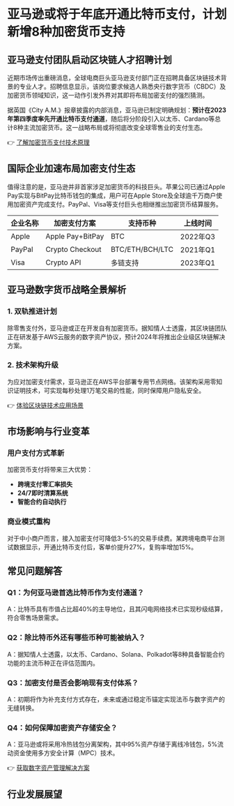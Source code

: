 # 亚马逊或将于年底开通比特币支付，计划新增8种加密货币支持

## 亚马逊支付团队启动区块链人才招聘计划

近期市场传出重磅消息，全球电商巨头亚马逊支付部门正在招聘具备区块链技术背景的专业人才。招聘信息显示，该岗位要求候选人熟悉央行数字货币（CBDC）及加密货币领域知识，这一动作引发外界对其即将布局加密支付的强烈猜测。

据英国《City A.M.》报章披露的内部消息，亚马逊已制定明确规划：**预计在2023年第四季度率先开通比特币支付通道**，随后将分阶段引入以太币、Cardano等总计8种主流加密货币。这一战略布局或将彻底改变全球零售业的支付生态。

👉 [了解加密货币支付技术原理](https://bit.ly/okx_welcome)

## 国际企业加速布局加密支付生态

值得注意的是，亚马逊并非首家涉足加密货币的科技巨头。苹果公司已通过Apple Pay实现与BitPay比特币钱包的集成，用户可在Apple Store及全球逾千万商户使用加密资产完成支付。PayPal、Visa等支付巨头也相继推出加密货币结算服务。

| 企业名称 | 加密支付方案 | 支持币种 | 上线时间 |
|---------|-------------|---------|---------|
| Apple | Apple Pay+BitPay | BTC | 2022年Q3 |
| PayPal | Crypto Checkout | BTC/ETH/BCH/LTC | 2021年Q1 |
| Visa | Crypto API | 多链支持 | 2023年Q1 |

## 亚马逊数字货币战略全景解析

### 1. 双轨推进计划
除零售支付外，亚马逊或正在开发自有加密货币。据知情人士透露，其区块链团队正在研发基于AWS云服务的数字资产协议，预计2024年将推出企业级区块链解决方案。

### 2. 技术架构升级
为应对加密支付需求，亚马逊正在AWS平台部署专用节点网络。该架构采用零知识证明技术，可实现每秒处理1万笔交易的性能，同时保障用户隐私安全。

👉 [体验区块链技术应用场景](https://bit.ly/okx_welcome)

## 市场影响与行业变革

### 用户支付方式革新
加密货币支付将带来三大优势：
- **跨境支付零汇率损失**
- **24/7即时清算系统**
- **智能合约自动执行**

### 商业模式重构
对于中小商户而言，接入加密支付可降低3-5%的交易手续费。某跨境电商平台测试数据显示，开通比特币支付后，客单价提升27%，复购率增加15%。

## 常见问题解答

### Q1：为何亚马逊首选比特币作为支付通道？
A：比特币具有市值占比超40%的主导地位，且其闪电网络技术已实现秒级结算，符合零售场景需求。

### Q2：除比特币外还有哪些币种可能被纳入？
A：据知情人士透露，以太币、Cardano、Solana、Polkadot等8种具备智能合约功能的主流币种正在评估范围内。

### Q3：加密支付是否会影响现有支付体系？
A：初期将作为补充支付方式存在，未来或通过稳定币锚定实现法币与数字资产的无缝转换。

### Q4：如何保障加密资产存储安全？
A：亚马逊或将采用冷热钱包分离架构，其中95%资产存储于离线冷钱包，5%流动资金使用多方安全计算（MPC）技术。

👉 [获取数字资产管理解决方案](https://bit.ly/okx_welcome)

## 行业发展展望
